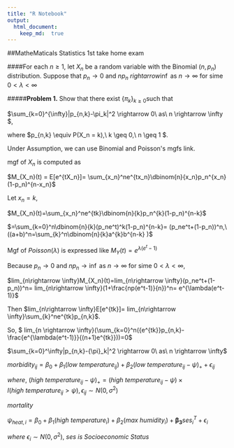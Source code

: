 ```yaml
---
title: "R Notebook"
output: 
  html_document:
    keep_md:  true
---
```


##MatheMaticals Statistics 1st take home exam



####For each  $n \geq 1$, let $X_n$ be a random variable with the Binomial $(n,p_n)$ distribution. Suppose that $p_n \rightarrow 0$ and $n{p_n} \ rightarrow \inf$ as $n \rightarrow \infty$ for sime $0< \lambda<  \infty$


#####**Problem 1.** Show that there exist $\{ {{\pi}_k} \}_{k \geq 0}$such that

$\sum_{k=0}^{\infty}|p_{n,k}-\pi_k|^2 \rightarrow 0\  as\ n \rightarrow \infty $,

where $p_{n,k} \equiv P(X_n = k),\  k \geq 0,\ n \geq 1 $.

Under Assumption, we can use Binomial and Poisson's mgfs link.

mgf of $X_n$ is computed as 

$M_{X_n}(t) = E[e^{tX_n}]= \sum_{x_n}^ne^{tx_n}\dbinom{n}{x_n}p_n^{x_n}(1-p_n)^{n-x_n}$

Let   $x_n = k$,

$M_{X_n}(t)=\sum_{x_n}^ne^{tk}\dbinom{n}{k}p_n^{k}(1-p_n)^{n-k}$

$=\sum_{k=0}^n\dbinom{n}{k}(p_ne^t)^k(1-p_n)^{n-k}= (p_ne^t+(1-p_n))^n,\ ((a+b)^n=\sum_{k}^n\dbinom{n}{k}a^{k}b^{n-k} )$


Mgf of $Poisson(\lambda)$ is expressed like $M_Y(t)=e^{\lambda(e^t-1)}$

Because $p_n \rightarrow 0$ and $n{p_n} \rightarrow \inf$ as $n \rightarrow \infty$ for sime $0< \lambda<  \infty$, 

$lim_{n\rightarrow \infty}M_{X_n}(t)=lim_{n\rightarrow \infty}(p_ne^t+(1-p_n))^n= lim_{n\rightarrow \infty}(1+\frac{np(e^t-1)}{n})^n= e^{\lambda(e^t-1)}$


Then $lim_{n\rightarrow \infty}E[e^{tk}]= lim_{n\rightarrow \infty}\sum_{k}^ne^{tk}p_{n,k}$. 

So, $ lim_{n \rightarrow \infty}(\sum_{k=0}^n({e^{tk}}p_{n,k}- \frac{e^{\lambda(e^t-1)}}{(n+1)e^{tk}}))=0$

$\sum_{k=0}^\infty|p_{n,k}-{\pi}_k|^2 \rightarrow 0\ as\ n \rightarrow \infty$


$morbidity_{ij} = \beta_0 + \beta_1(low\ temperature_{ij})+\beta_2(low\ temperature_{ij} - \psi)_{+} + \epsilon_{ij}$

$where,\ (high\ temperature_{ij} - \psi)_{+}= (high\ temperature_{ij}-\psi)\times I(high\ temperature_{ij} > \psi), \epsilon_{ij} \sim N(0,\sigma^2)$

$mortality$


$\psi_{heat,i}=\beta_0 + \beta_1(high\ temperature_i)+ \beta_2(max\ humidity_i)+ \mathbf{\beta_3}ses_i^T + \epsilon_i$

$where\ \epsilon_i \sim N(0,\sigma^2),\ ses\ is\ Socioeconomic\ Status$
